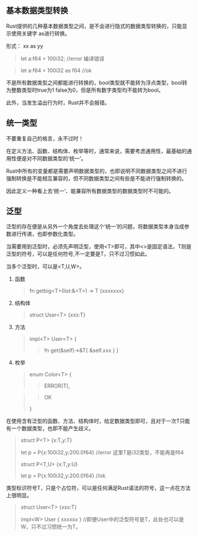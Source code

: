 ## 基本数据类型转换

Rust提供的几种基本数据类型之间，是不会进行隐式的数据类型转换的，只能显示使用关键字 as进行转换。

形式： xx as yy

> let a:f64 = 100i32;  //error  编译错误

> let a:f64 = 100i32 as f64 //ok

不是所有数据类型之间都能进行转换的，bool类型就不能转为浮点类型，bool转为整数类型时true为1 false为0，但是所有数字类型均不能转为bool。

此外，当发生溢出行为时，Rust并不会报错。


## 统一类型

不要重复自己的格言，永不过时！

在定义方法、函数、结构体、枚举等时，通常来说，需要考虑通用性，最基础的通用性便是对不同数据类型的‘统一’。

Rust中所有的变量都是需要声明数据类型的，也即说明不同数据类型之间不进行强制转换是不能相互兼容的，但不同数据类型之间有些是不能进行强制转换的。

因此定义一种看上去‘统一’、能兼容所有数据类型的数据类型时不可能的。

## 泛型

泛型的存在便是从另外一个角度去处理这个‘统一’的问题，将数据类型本身当成参数进行传递，也即参数化类型。

当需要用到泛型时，必须先声明泛型，使用\<T>即可，其中<>是固定语法，T则是泛型的符号，可以是任何符号,不一定要是T，只不过习惯如此。

当多个泛型时，可以是<T,U,W>。

1. 函数

    > fn getbig\<T>(list:&\<T>) -> T {xxxxxxx}

2. 结构体
   
   > struct User\<T> {xxx:T}

3. 方法
  
    > impl\<T> User\<T> {
    >>    fn get(&self)->&T{
    >>        &self.xxx
    >>    }
    >}

4. 枚举

    > enum Color\<T> {
    >>  ERROR(T),

    >>   OK
    >
    >}

在使用含有泛型的函数、方法、结构体时，给定数据类型即可，且对于一次T只能有一个数据类型，也即不能产生歧义。


> struct P\<T> {x:T,y:T}
>
>let p = P{x:100i32,y:200.0f64} //error 这里T是i32类型，不能再是f64
>
> struct P<T,U>  {x:T,y:U}
>
>let p = P{x:100i32,y:200.0f64} //ok

类型标识符号T，只是个占位符，可以是任何满足Rust语法的符号，这一点在方法上很明显。

>struct User\<T> {xxx:T}
>
>impl\<W> User<W> { xxxxxx }  //即便User中的泛型符号是T，此处也可以是W，只不过习惯统一为T。
